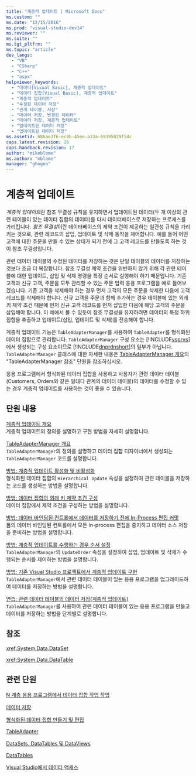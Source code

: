 ```yaml
---
title: "계층적 업데이트 | Microsoft Docs"
ms.custom: ""
ms.date: "12/15/2016"
ms.prod: "visual-studio-dev14"
ms.reviewer: ""
ms.suite: ""
ms.tgt_pltfrm: ""
ms.topic: "article"
dev_langs: 
  - "VB"
  - "CSharp"
  - "C++"
  - "aspx"
helpviewer_keywords: 
  - "데이터[Visual Basic], 계층적 업데이트"
  - "데이터 집합[Visual Basic], 계층적 업데이트"
  - "계층적 업데이트"
  - "수정된 데이터 저장"
  - "관계 테이블, 저장"
  - "데이터 저장, 변경된 데이터"
  - "데이터 저장, 계층적 업데이트"
  - "업데이트된 데이터 저장"
  - "업데이트된 데이터 저장"
ms.assetid: 68bae3f6-ec9b-45ee-a33a-69395029f54c
caps.latest.revision: 26
caps.handback.revision: 17
author: "mikeblome"
ms.author: "mblome"
manager: "ghogen"
---
```

# 계층적 업데이트
*계층적 업데이트*란 참조 무결성 규칙을 유지하면서 업데이트된 데이터\(두 개 이상의 관련 테이블이 있는 데이터 집합의 데이터\)를 다시 데이터베이스로 저장하는 프로세스를 가리킵니다.  *참조 무결성*이란 데이터베이스의 제약 조건이 제공하는 일관성 규칙을 가리키는 것으로, 관련 레코드의 삽입, 업데이트 및 삭제 동작을 제어합니다.  예를 들어 어떤 고객에 대한 주문을 만들 수 있는 상태가 되기 전에 그 고객 레코드를 만들도록 하는 것이 참조 무결성입니다.  
  
 관련 데이터 테이블의 수정된 데이터를 저장하는 것은 단일 테이블의 데이터를 저장하는 것보다 조금 더 복잡합니다.  참조 무결성 제약 조건을 위반하지 않기 위해 각 관련 테이블에 대한 업데이트, 삽입 및 삭제 명령을 특정 순서로 실행해야 하기 때문입니다.  기존 고객과 신규 고객, 주문을 모두 관리할 수 있는 주문 입력 응용 프로그램을 예로 들어보겠습니다.  기존 고객을 삭제해야 하는 경우 먼저 고객의 모든 주문을 삭제한 다음에 고객 레코드를 삭제해야 합니다.  신규 고객을 주문과 함께 추가하는 경우 테이블에 있는 외래 키 제약 조건 때문에 먼저 신규 고객 레코드를 먼저 삽입한 다음에 해당 고객의 주문을 삽입해야 합니다.  이 예에서 볼 수 있듯이 참조 무결성을 유지하려면 데이터의 특정 하위 집합을 추출하고 업데이트\(삽입, 업데이트 및 삭제\)를 전송해야 합니다.  
  
 계층적 업데이트 기능은 `TableAdapterManager`를 사용하여 `TableAdapter`를 형식화된 데이터 집합으로 관리합니다.  `TableAdapterManager` 구성 요소는 [!INCLUDE[vsprvs](../code-quality/includes/vsprvs_md.md)]에서 생성되는 구성 요소이므로 [!INCLUDE[dnprdnshort](../code-quality/includes/dnprdnshort_md.md)]의 일부가 아닙니다.  `TableAdapterManager` 클래스에 대한 자세한 내용은 [TableAdapterManager 개요](../Topic/TableAdapterManager%20Overview.md)의 "TableAdapterManager 참조" 단원을 참조하십시오.  
  
 응용 프로그램에서 형식화된 데이터 집합을 사용하고 사용자가 관련 데이터 테이블\(Customers, Orders와 같은 일대다 관계의 데이터 테이블\)의 데이터를 수정할 수 있는 경우 계층적 업데이트를 사용하는 것이 좋을 수 있습니다.  
  
## 단원 내용  
 [계층적 업데이트 개요](../Topic/Hierarchical%20Update%20Overview.md)  
 계층적 업데이트의 정의를 설명하고 구현 방법을 자세히 설명합니다.  
  
 [TableAdapterManager 개요](../Topic/TableAdapterManager%20Overview.md)  
 `TableAdapterManager`의 정의를 설명하고 데이터 집합 디자이너에서 생성되는 `TableAdapterManager` 코드를 설명합니다.  
  
 [방법: 계층적 업데이트 활성화 및 비활성화](../Topic/How%20to:%20Enable%20and%20Disable%20Hierarchical%20Update.md)  
 형식화된 데이터 집합의 `Hierarchical Update` 속성을 설정하여 관련 테이블을 저장하는 코드를 생성하는 방법을 설명합니다.  
  
 [방법: 데이터 집합의 외래 키 제약 조건 구성](../Topic/How%20to:%20Configure%20Foreign-Key%20Constraints%20in%20a%20Dataset.md)  
 데이터 집합에서 제약 조건을 구성하는 방법을 설명합니다.  
  
 [방법: 데이터 바인딩된 컨트롤에서 데이터를 저장하기 전에 In\-Process 편집 커밋](../data-tools/commit-in-process-edits-on-data-bound-controls-before-saving-data.md)  
 폼의 데이터 바인딩된 컨트롤에서 모든 in\-process 편집을 중지하고 데이터 소스 저장을 준비하는 방법을 설명합니다.  
  
 [방법: 계층적 업데이트를 수행하는 경우 순서 설정](../Topic/How%20to:%20Set%20the%20Order%20When%20Performing%20a%20Hierarchical%20Update.md)  
 `TableAdapterManager`의 `UpdateOrder` 속성을 설정하여 삽입, 업데이트 및 삭제가 수행되는 순서를 제어하는 방법을 설명합니다.  
  
 [방법: 기존 Visual Studio 프로젝트에서 계층적 업데이트 구현](../Topic/How%20to:%20Implement%20Hierarchical%20Update%20in%20Existing%20Visual%20Studio%20Projects.md)  
 `TableAdapterManager`에서 관련 데이터 테이블이 있는 응용 프로그램을 업그레이드하여 데이터를 저장하는 방법을 설명합니다.  
  
 [연습: 관련 데이터 테이블의 데이터 저장\(계층적 업데이트\)](../Topic/Walkthrough:%20Saving%20Data%20from%20Related%20Data%20Tables%20\(Hierarchical%20Update\).md)  
 `TableAdapterManager`를 사용하여 관련 데이터 테이블이 있는 응용 프로그램을 만들고 데이터를 저장하는 방법을 단계별로 설명합니다.  
  
## 참조  
 <xref:System.Data.DataSet>  
  
 <xref:System.Data.DataTable>  
  
## 관련 단원  
 [N 계층 응용 프로그램에서 데이터 집합 작업 작업](../data-tools/work-with-datasets-in-n-tier-applications.md)  
  
 [데이터 저장](../data-tools/saving-data.md)  
  
 [형식화된 데이터 집합 만들기 및 편집](../data-tools/creating-and-editing-typed-datasets.md)  
  
 [TableAdapter](../Topic/TableAdapters.md)  
  
 [DataSets, DataTables 및 DataViews](../Topic/DataSets,%20DataTables,%20and%20DataViews.md)  
  
 [DataTables](../Topic/DataTables.md)  
  
 [Visual Studio에서 데이터 액세스](../data-tools/accessing-data-in-visual-studio.md)
